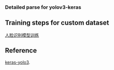 ### Detailed parse for yolov3-keras

## Training steps for custom dataset
[人脸识别模型训练](https://blog.csdn.net/a88770202/article/details/87108823)   

## Reference
[keras-yolo3](https://github.com/qqwweee/keras-yolo3).
